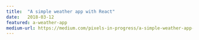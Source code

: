 ```yaml
---
title:  "A simple weather app with React"
date:   2018-03-12  
featured: a-weather-app
medium-url: https://medium.com/pixels-in-progress/a-simple-weather-app-with-react-16a49e89b539
---
```

